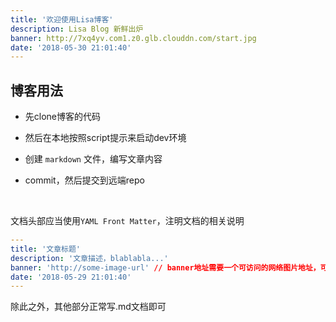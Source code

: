 ```yaml
---
title: '欢迎使用Lisa博客'
description: Lisa Blog 新鲜出炉
banner: http://7xq4yv.com1.z0.glb.clouddn.com/start.jpg
date: '2018-05-30 21:01:40'
---
```



## 博客用法

* 先clone博客的代码

* 然后在本地按照script提示来启动dev环境

* 创建 `markdown` 文件，编写文章内容

* commit，然后提交到远端repo

<br>

文档头部应当使用`YAML Front Matter`，注明文档的相关说明

```yaml
---
title: '文章标题'
description: '文章描述，blablabla...'
banner: 'http://some-image-url' // banner地址需要一个可访问的网络图片地址，可以用七牛免费存储
date: '2018-05-29 21:01:40'
---
```

除此之外，其他部分正常写.md文档即可
